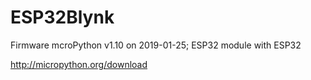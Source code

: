 # ESP32Blynk

Firmware mcroPython v1.10 on 2019-01-25; ESP32 module with ESP32

http://micropython.org/download
